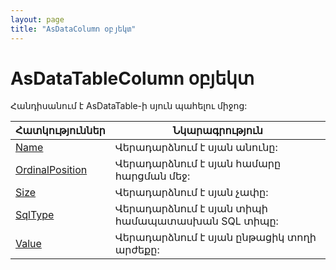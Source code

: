 ```yaml
---
layout: page
title: "AsDataColumn օբյեկտ"
---
```


# AsDataTableColumn օբյեկտ 

Հանդիսանում է AsDataTable-ի սյուն պահելու միջոց:

| Հատկություններ | Նկարագրություն |
|--|--|
| [Name](AsDataTableColumn/Name.md) | Վերադարձնում է սյան անունը:|
| [OrdinalPosition](AsDataTableColumn/OrdinalPosition.md) | Վերադարձնում է սյան համարը հարցման մեջ:|
| [Size](AsDataTableColumn/Size.md) | Վերադարձնում է սյան չափը:|
| [SqlType](AsDataTableColumn/SqlType.md) | Վերադարձնում է սյան տիպի համապատասխան SQL տիպը:|
| [Value](AsDataTableColumn/Value.md) | Վերադարձնում է սյան ընթացիկ տողի արժեքը:|